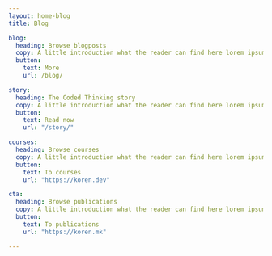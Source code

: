 ```yaml
---
layout: home-blog
title: Blog

blog:
  heading: Browse blogposts
  copy: A little introduction what the reader can find here lorem ipsum dolor sit amet consectetur adipiscing elit tortor.
  button:
    text: More
    url: /blog/

story:
  heading: The Coded Thinking story
  copy: A little introduction what the reader can find here lorem ipsum dolor sit amet consectetur adipiscing elit tortor.
  button:
    text: Read now
    url: "/story/"

courses:
  heading: Browse courses
  copy: A little introduction what the reader can find here lorem ipsum dolor sit amet consectetur adipiscing elit tortor.
  button:
    text: To courses
    url: "https://koren.dev"

cta:
  heading: Browse publications
  copy: A little introduction what the reader can find here lorem ipsum dolor sit amet consectetur adipiscing elit tortor.
  button:
    text: To publications
    url: "https://koren.mk"

---
```

